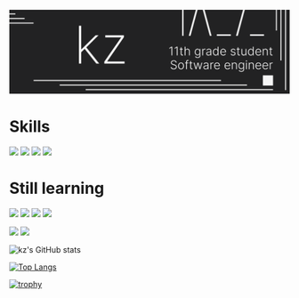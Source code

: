 [![redpanda's GitHub Banner](./assets/GitHubBanner.svg)]()

# Skills

![](https://img.shields.io/badge/Python-3776AB?style=flat&logo=Python&logoColor=white) ![](https://img.shields.io/badge/C-00599C?style=flat&logo=C&logoColor=white) ![](https://img.shields.io/badge/HTML-E34F26?style=flat&logo=html5&logoColor=white) ![](https://img.shields.io/badge/CSS-1572B6?style=flat&logo=css3&logoColor=white)

# Still learning

![](https://img.shields.io/badge/JavaScript-F7DF1E?style=flat&logo=JavaScript&logoColor=black) ![](https://img.shields.io/badge/Django-092E20?style=flat&logo=Django&logoColor=white) ![](https://img.shields.io/badge/C%23-512BD4?style=flat&logo=C%23&logoColor=white) ![](https://img.shields.io/badge/Solidity-363636?style=flat&logo=Solidity&logoColor=white)

![](https://img.shields.io/badge/Unity-808080?style=flat&logo=Unity&logoColor=white) ![](https://img.shields.io/badge/Blender-E87D0D?style=flat&logo=Blender&logoColor=white)


![kz's GitHub stats](https://github-readme-stats.vercel.app/api?username=kz91&show_icons=true&theme=dark)

[![Top Langs](https://github-readme-stats.vercel.app/api/top-langs/?username=kz91&layout=compact&theme=dark)](https://github.com/anuraghazra/github-readme-stats)

[![trophy](https://github-profile-trophy.vercel.app/?username=kz91&theme=onestar)](https://github.com/ryo-ma/github-profile-trophy)
